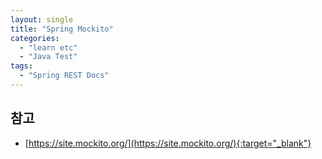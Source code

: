 ```yaml
---
layout: single
title: "Spring Mockito"
categories: 
  - "learn etc"
  - "Java Test"
tags: 
  - "Spring REST Docs"
---
```


## 



## 참고

- [https://site.mockito.org/](https://site.mockito.org/){:target="_blank"}